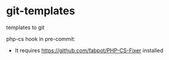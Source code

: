 git-templates
=============

templates to git

php-cs hook in pre-commit:
  - It requires https://github.com/fabpot/PHP-CS-Fixer installed
